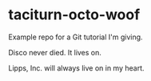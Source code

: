 # taciturn-octo-woof
Example repo for a Git tutorial I'm giving.

Disco never died.  It lives on.

Lipps, Inc. will always live on in my heart.
